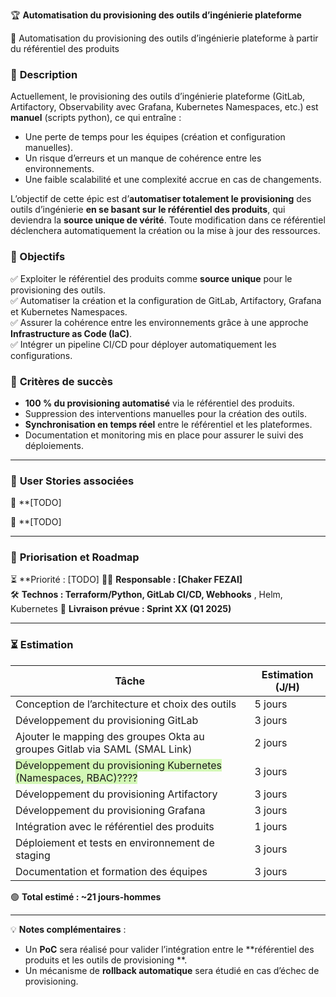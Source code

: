 🏆  **Automatisation du provisioning des outils d’ingénierie plateforme**

📌 Automatisation du provisioning des outils d’ingénierie plateforme à partir du référentiel des produits

### 📖 **Description**

Actuellement, le provisioning des outils d’ingénierie plateforme (GitLab, Artifactory, Observability avec Grafana,
Kubernetes Namespaces, etc.) est **manuel** (scripts python), ce qui entraîne :

- Une perte de temps pour les équipes (création et configuration manuelles).
- Un risque d’erreurs et un manque de cohérence entre les environnements.
- Une faible scalabilité et une complexité accrue en cas de changements.

L’objectif de cette épic est d’**automatiser totalement le provisioning** des outils d’ingénierie **en se basant sur le
référentiel des produits**, qui deviendra la **source unique de vérité**. Toute modification dans ce référentiel
déclenchera automatiquement la création ou la mise à jour des ressources.

### **🚀 Objectifs**

✅ Exploiter le référentiel des produits comme **source unique** pour le provisioning des outils.  
✅ Automatiser la création et la configuration de GitLab, Artifactory, Grafana et Kubernetes Namespaces.  
✅ Assurer la cohérence entre les environnements grâce à une approche **Infrastructure as Code (IaC)**.  
✅ Intégrer un pipeline CI/CD pour déployer automatiquement les configurations.

### 📌 **Critères de succès**

- **100 % du provisioning automatisé** via le référentiel des produits.
- Suppression des interventions manuelles pour la création des outils.
- **Synchronisation en temps réel** entre le référentiel et les plateformes.
- Documentation et monitoring mis en place pour assurer le suivi des déploiements.

---

### 📝 **User Stories associées**

🔹 **[TODO]

🔹 **[TODO]

---

### 📅 **Priorisation et Roadmap**

⏳ **Priorité : [TODO]
👨‍💻 **Responsable : [Chaker FEZAI]**  
🛠 **Technos : Terraform/Python, GitLab CI/CD, Webhooks** , Helm, Kubernetes
🎯 **Livraison prévue : Sprint XX (Q1 2025)**


---

### ⏳ **Estimation**

| Tâche                                                                                                   | Estimation (J/H) |
|---------------------------------------------------------------------------------------------------------|------------------|
| Conception de l’architecture et choix des outils                                                        | 5 jours          |
| Développement du provisioning GitLab                                                                    | 3 jours          |
| Ajouter le mapping des groupes Okta au groupes Gitlab via SAML (SMAL Link)                              | 2 jours          |
| <span style="background:#d3f8b6">Développement du provisioning Kubernetes (Namespaces, RBAC)????</span> | 3 jours          |
| Développement du provisioning Artifactory                                                               | 3 jours          |
| Développement du provisioning Grafana                                                                   | 3 jours          |
| Intégration avec le référentiel des produits                                                            | 1 jours          |
| Déploiement et tests en environnement de staging                                                        | 3 jours          |
| Documentation et formation des équipes                                                                  | 3 jours          |

🟢 **Total estimé : ~21 jours-hommes**

---

💡 **Notes complémentaires** :

- Un **PoC** sera réalisé pour valider l’intégration entre le **référentiel des produits et les outils de provisioning
  **.
- Un mécanisme de **rollback automatique** sera étudié en cas d’échec de provisioning.


